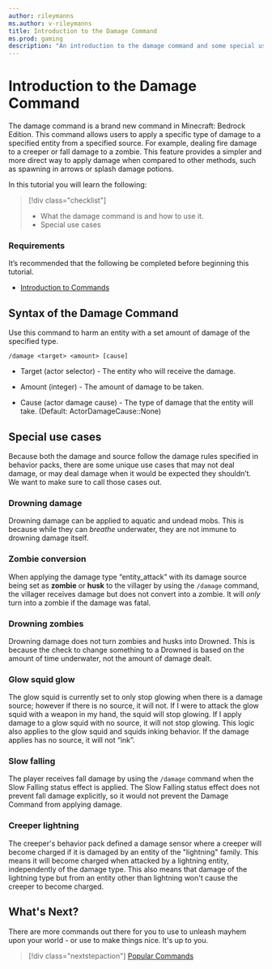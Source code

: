 ```yaml
---
author: rileymanns
ms.author: v-rileymanns
title: Introduction to the Damage Command
ms.prod: gaming
description: "An introduction to the damage command and some special use cases for it."
---
```


# Introduction to the Damage Command

The damage command is a brand new command in Minecraft: Bedrock Edition. This command allows users to apply a specific type of damage to a specified entity from a specified source. For example, dealing fire damage to a creeper or fall damage to a zombie. This feature provides a simpler and more direct way to apply damage when compared to other methods, such as spawning in arrows or splash damage potions.

In this tutorial you will learn the following:

> [!div class="checklist"]
>
> - What the damage command is and how to use it.
> - Special use cases 
 
### Requirements

It’s recommended that the following be completed before beginning this tutorial.

- [Introduction to Commands](CommandsIntroduction.md)

## Syntax of the Damage Command

Use this command to harm an entity with a set amount of damage of the specified type.

```
/damage <target> <amount> [cause]
```

- Target (actor selector) - The entity who will receive the damage.

- Amount (integer) - The amount of damage to be taken.

- Cause (actor damage cause) - The type of damage that the entity will take. (Default: ActorDamageCause::None)


## Special use cases

Because both the damage and source follow the damage rules specified in behavior packs, there are some unique use cases that may not deal damage, or may deal damage when it would be expected they shouldn’t. We want to make sure to call those cases out.


### Drowning damage

Drowning damage can be applied to aquatic and undead mobs. This is because while they can *breathe* underwater, they are not immune to drowning damage itself.

### Zombie conversion

When applying the damage type “entity_attack” with its damage source being set as **zombie** or **husk** to the villager by using the `/damage` command, the villager receives damage but does not convert into a zombie. It will *only* turn into a zombie if the damage was fatal.

### Drowning zombies

Drowning damage does not turn zombies and husks into Drowned. This is because the check to change something to a Drowned is based on the amount of time underwater, not the amount of damage dealt.

### Glow squid glow

The glow squid is currently set to only stop glowing when there is a damage source; however if there is no source, it will not. If I were to attack the glow squid with a weapon in my hand, the squid will stop glowing. If I apply damage to a glow squid with no source, it will not stop glowing. This logic also applies to the glow squid and squids inking behavior. If the damage applies has no source, it will not “ink”.

### Slow falling

The player receives fall damage by using the `/damage` command when the Slow Falling status effect is applied. The Slow Falling status effect does not prevent fall damage explicitly, so it would not prevent the Damage Command from applying damage.

### Creeper lightning

The creeper's behavior pack defined a damage sensor where a creeper will become charged if it is damaged by an entity of the "lightning" family. This means it will become charged when attacked by a lightning entity, independently of the damage type. This also means that damage of the lightning type but from an entity other than lightning won't cause the creeper to become charged.

## What's Next?

There are more commands out there for you to use to unleash mayhem upon your world - or use to make things nice. It's up to you.

> [!div class="nextstepaction"]
> [Popular Commands](CommandsPopularCommands.md)
